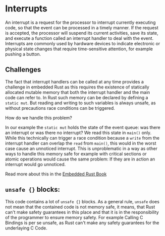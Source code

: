 # Interrupts

An interrupt is a request for the processor to interrupt currently executing code, so that the event can be processed in a timely manner. If the request is accepted, the processor will suspend its current activities, save its state, and execute a function called an interrupt handler to deal with the event. Interrupts are commonly used by hardware devices to indicate electronic or physical state changes that require time-sensitive attention, for example pushing a button. 

## Challenges

The fact that interrupt handlers can be called at any time provides a challenge in embedded Rust as this requires the existence of statically allocated mutable memory that both the interrupt handler and the main code can refer to. In Rust such memory can be declared by defining a `static mut`. But reading and writing to such variables is always unsafe, as without precautions race conditions can be triggered. 

How do we handle this problem?

In our example the `static mut` holds the state of the event queue: was there an interrupt or was there no interrupt? We read this state in `main()` only. While this technically can trigger a race condition because a `write` from the interrupt handler can overlap the `read` from `main()`, this would in the worst case cause an unnoticed interrupt. This is unproblematic in a way as other ways to handle this memory safe for example with critical sections or atomic operations would cause the same problem: If they are in action an interrupt would go unnoticed. 

Read more about this in the [Embedded Rust Book](https://docs.rust-embedded.org/book/concurrency/index.html)

## `unsafe {}` blocks:

This code contains a lot of `unsafe {}` blocks. As a general rule, `unsafe` does not mean that the contained code is not memory safe, it means, that Rust can't make safety guarantees in this place and that it is in the responsibility of the programmer to ensure memory safety. For example Calling C Bindings is per se unsafe, as Rust can't make any safety guarantees for the underlaying C Code. 



